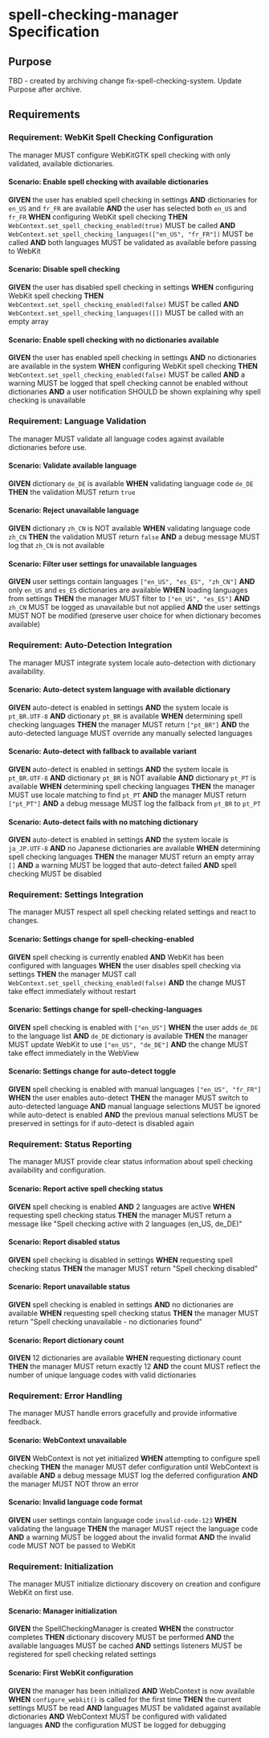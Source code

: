 # spell-checking-manager Specification

## Purpose
TBD - created by archiving change fix-spell-checking-system. Update Purpose after archive.
## Requirements
### Requirement: WebKit Spell Checking Configuration

The manager MUST configure WebKitGTK spell checking with only validated, available dictionaries.

#### Scenario: Enable spell checking with available dictionaries

**GIVEN** the user has enabled spell checking in settings
**AND** dictionaries for `en_US` and `fr_FR` are available
**AND** the user has selected both `en_US` and `fr_FR`
**WHEN** configuring WebKit spell checking
**THEN** `WebContext.set_spell_checking_enabled(true)` MUST be called
**AND** `WebContext.set_spell_checking_languages(["en_US", "fr_FR"])` MUST be called
**AND** both languages MUST be validated as available before passing to WebKit

#### Scenario: Disable spell checking

**GIVEN** the user has disabled spell checking in settings
**WHEN** configuring WebKit spell checking
**THEN** `WebContext.set_spell_checking_enabled(false)` MUST be called
**AND** `WebContext.set_spell_checking_languages([])` MUST be called with an empty array

#### Scenario: Enable spell checking with no dictionaries available

**GIVEN** the user has enabled spell checking in settings
**AND** no dictionaries are available in the system
**WHEN** configuring WebKit spell checking
**THEN** `WebContext.set_spell_checking_enabled(false)` MUST be called
**AND** a warning MUST be logged that spell checking cannot be enabled without dictionaries
**AND** a user notification SHOULD be shown explaining why spell checking is unavailable

### Requirement: Language Validation

The manager MUST validate all language codes against available dictionaries before use.

#### Scenario: Validate available language

**GIVEN** dictionary `de_DE` is available
**WHEN** validating language code `de_DE`
**THEN** the validation MUST return `true`

#### Scenario: Reject unavailable language

**GIVEN** dictionary `zh_CN` is NOT available
**WHEN** validating language code `zh_CN`
**THEN** the validation MUST return `false`
**AND** a debug message MUST log that `zh_CN` is not available

#### Scenario: Filter user settings for unavailable languages

**GIVEN** user settings contain languages `["en_US", "es_ES", "zh_CN"]`
**AND** only `en_US` and `es_ES` dictionaries are available
**WHEN** loading languages from settings
**THEN** the manager MUST filter to `["en_US", "es_ES"]`
**AND** `zh_CN` MUST be logged as unavailable but not applied
**AND** the user settings MUST NOT be modified (preserve user choice for when dictionary becomes available)

### Requirement: Auto-Detection Integration

The manager MUST integrate system locale auto-detection with dictionary availability.

#### Scenario: Auto-detect system language with available dictionary

**GIVEN** auto-detect is enabled in settings
**AND** the system locale is `pt_BR.UTF-8`
**AND** dictionary `pt_BR` is available
**WHEN** determining spell checking languages
**THEN** the manager MUST return `["pt_BR"]`
**AND** the auto-detected language MUST override any manually selected languages

#### Scenario: Auto-detect with fallback to available variant

**GIVEN** auto-detect is enabled in settings
**AND** the system locale is `pt_BR.UTF-8`
**AND** dictionary `pt_BR` is NOT available
**AND** dictionary `pt_PT` is available
**WHEN** determining spell checking languages
**THEN** the manager MUST use locale matching to find `pt_PT`
**AND** the manager MUST return `["pt_PT"]`
**AND** a debug message MUST log the fallback from `pt_BR` to `pt_PT`

#### Scenario: Auto-detect fails with no matching dictionary

**GIVEN** auto-detect is enabled in settings
**AND** the system locale is `ja_JP.UTF-8`
**AND** no Japanese dictionaries are available
**WHEN** determining spell checking languages
**THEN** the manager MUST return an empty array `[]`
**AND** a warning MUST be logged that auto-detect failed
**AND** spell checking MUST be disabled

### Requirement: Settings Integration

The manager MUST respect all spell checking related settings and react to changes.

#### Scenario: Settings change for spell-checking-enabled

**GIVEN** spell checking is currently enabled
**AND** WebKit has been configured with languages
**WHEN** the user disables spell checking via settings
**THEN** the manager MUST call `WebContext.set_spell_checking_enabled(false)`
**AND** the change MUST take effect immediately without restart

#### Scenario: Settings change for spell-checking-languages

**GIVEN** spell checking is enabled with `["en_US"]`
**WHEN** the user adds `de_DE` to the language list
**AND** `de_DE` dictionary is available
**THEN** the manager MUST update WebKit to use `["en_US", "de_DE"]`
**AND** the change MUST take effect immediately in the WebView

#### Scenario: Settings change for auto-detect toggle

**GIVEN** spell checking is enabled with manual languages `["en_US", "fr_FR"]`
**WHEN** the user enables auto-detect
**THEN** the manager MUST switch to auto-detected language
**AND** manual language selections MUST be ignored while auto-detect is enabled
**AND** the previous manual selections MUST be preserved in settings for if auto-detect is disabled again

### Requirement: Status Reporting

The manager MUST provide clear status information about spell checking availability and configuration.

#### Scenario: Report active spell checking status

**GIVEN** spell checking is enabled
**AND** 2 languages are active
**WHEN** requesting spell checking status
**THEN** the manager MUST return a message like "Spell checking active with 2 languages (en_US, de_DE)"

#### Scenario: Report disabled status

**GIVEN** spell checking is disabled in settings
**WHEN** requesting spell checking status
**THEN** the manager MUST return "Spell checking disabled"

#### Scenario: Report unavailable status

**GIVEN** spell checking is enabled in settings
**AND** no dictionaries are available
**WHEN** requesting spell checking status
**THEN** the manager MUST return "Spell checking unavailable - no dictionaries found"

#### Scenario: Report dictionary count

**GIVEN** 12 dictionaries are available
**WHEN** requesting dictionary count
**THEN** the manager MUST return exactly 12
**AND** the count MUST reflect the number of unique language codes with valid dictionaries

### Requirement: Error Handling

The manager MUST handle errors gracefully and provide informative feedback.

#### Scenario: WebContext unavailable

**GIVEN** WebContext is not yet initialized
**WHEN** attempting to configure spell checking
**THEN** the manager MUST defer configuration until WebContext is available
**AND** a debug message MUST log the deferred configuration
**AND** the manager MUST NOT throw an error

#### Scenario: Invalid language code format

**GIVEN** user settings contain language code `invalid-code-123`
**WHEN** validating the language
**THEN** the manager MUST reject the language code
**AND** a warning MUST be logged about the invalid format
**AND** the invalid code MUST NOT be passed to WebKit

### Requirement: Initialization

The manager MUST initialize dictionary discovery on creation and configure WebKit on first use.

#### Scenario: Manager initialization

**GIVEN** the SpellCheckingManager is created
**WHEN** the constructor completes
**THEN** dictionary discovery MUST be performed
**AND** the available languages MUST be cached
**AND** settings listeners MUST be registered for spell checking related settings

#### Scenario: First WebKit configuration

**GIVEN** the manager has been initialized
**AND** WebContext is now available
**WHEN** `configure_webkit()` is called for the first time
**THEN** the current settings MUST be read
**AND** languages MUST be validated against available dictionaries
**AND** WebContext MUST be configured with validated languages
**AND** the configuration MUST be logged for debugging


